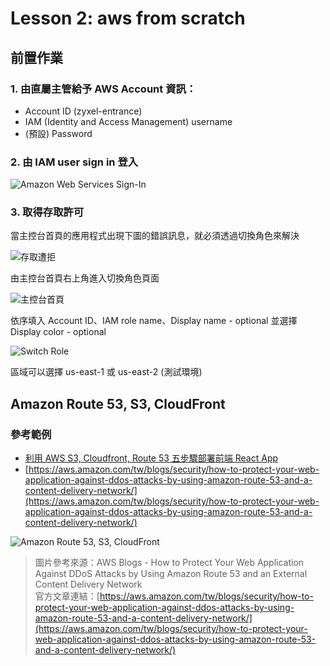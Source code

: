 # Lesson 2: aws from scratch

## 前置作業

### 1. 由直屬主管給予 AWS Account 資訊：
   * Account ID (zyxel-entrance)
   * IAM (Identity and Access Management) username
   * (預設) Password
### 2. 由 IAM user sign in 登入
![Amazon Web Services Sign-In](https://github.com/user-attachments/assets/0cab011a-fec3-4c08-9322-28d1a932f61c)

### 3. 取得存取許可

當主控台首頁的應用程式出現下圖的錯誤訊息，就必須透過切換角色來解決

![存取遭拒](https://github.com/user-attachments/assets/8b691c2b-ee48-4a92-a670-03c72669a2cd)

由主控台首頁右上角進入切換角色頁面

![主控台首頁](https://github.com/user-attachments/assets/c586aa0e-4a8b-4cb9-9d2e-8c879f0fb3a6)

依序填入 Account ID、IAM role name、Display name - optional 並選擇 Display color - optional

![Switch Role](https://github.com/user-attachments/assets/f300a43d-aec9-4454-9ded-ac371dcb2258)

區域可以選擇 us-east-1 或 us-east-2 (測試環境)

## Amazon Route 53, S3, CloudFront

### 參考範例

* [利用 AWS S3, Cloudfront, Route 53 五步驟部署前端 React App](https://malik11217.medium.com/%E5%88%A9%E7%94%A8-aws-s3-cloudfront-route-53-%E9%83%A8%E7%BD%B2-react-%E5%89%8D%E7%AB%AF%E6%87%89%E7%94%A8%E7%A8%8B%E5%BC%8F-d9475b8ea971)
* [https://aws.amazon.com/tw/blogs/security/how-to-protect-your-web-application-against-ddos-attacks-by-using-amazon-route-53-and-a-content-delivery-network/](https://aws.amazon.com/tw/blogs/security/how-to-protect-your-web-application-against-ddos-attacks-by-using-amazon-route-53-and-a-content-delivery-network/)

![Amazon Route 53, S3, CloudFront](https://github.com/user-attachments/assets/a9d56f42-0008-4c31-a927-3eb79ab84937)
> 圖片參考來源：AWS Blogs - How to Protect Your Web Application Against DDoS Attacks by Using Amazon Route 53 and an External Content Delivery Network  
> 官方文章連結：[https://aws.amazon.com/tw/blogs/security/how-to-protect-your-web-application-against-ddos-attacks-by-using-amazon-route-53-and-a-content-delivery-network/](https://aws.amazon.com/tw/blogs/security/how-to-protect-your-web-application-against-ddos-attacks-by-using-amazon-route-53-and-a-content-delivery-network/)

### 
